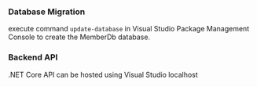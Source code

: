 ### Database Migration

execute command `update-database` in Visual Studio Package Management Console to create the MemberDb database.

### Backend API

.NET Core API can be hosted using Visual Studio localhost
